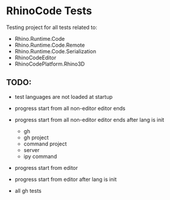 # RhinoCode Tests

Testing project for all tests related to:

- Rhino.Runtime.Code
- Rhino.Runtime.Code.Remote
- Rhino.Runtime.Code.Serialization
- RhinoCodeEditor
- RhinoCodePlatform.Rhino3D

## TODO:

- test languages are not loaded at startup

- progress start from all non-editor editor ends
- progress start from all non-editor editor ends after lang is init
    - gh
    - gh project
    - command project
    - server
    - ipy command

- progress start from editor 
- progress start from editor after lang is init

- all gh tests